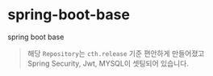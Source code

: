 # spring-boot-base
spring boot base

> 해당 `Repository`는 `cth.release` 기준 편안하게 만들어졌고\
> Spring Security, Jwt, MYSQL이 셋팅되어 있습니다.
